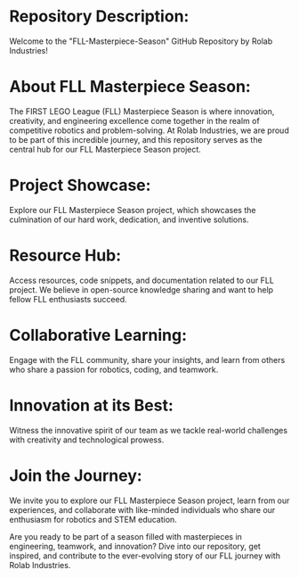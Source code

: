 # Repository Description:

Welcome to the "FLL-Masterpiece-Season" GitHub Repository by Rolab Industries!

# About FLL Masterpiece Season:

The FIRST LEGO League (FLL) Masterpiece Season is where innovation, creativity, and engineering excellence come together in the realm of competitive robotics and problem-solving. At Rolab Industries, we are proud to be part of this incredible journey, and this repository serves as the central hub for our FLL Masterpiece Season project.

# Project Showcase: 
Explore our FLL Masterpiece Season project, which showcases the culmination of our hard work, dedication, and inventive solutions.

# Resource Hub:
Access resources, code snippets, and documentation related to our FLL project. We believe in open-source knowledge sharing and want to help fellow FLL enthusiasts succeed.

# Collaborative Learning:
Engage with the FLL community, share your insights, and learn from others who share a passion for robotics, coding, and teamwork.

# Innovation at its Best:
Witness the innovative spirit of our team as we tackle real-world challenges with creativity and technological prowess.

# Join the Journey:

We invite you to explore our FLL Masterpiece Season project, learn from our experiences, and collaborate with like-minded individuals who share our enthusiasm for robotics and STEM education.

Are you ready to be part of a season filled with masterpieces in engineering, teamwork, and innovation? Dive into our repository, get inspired, and contribute to the ever-evolving story of our FLL journey with Rolab Industries.
